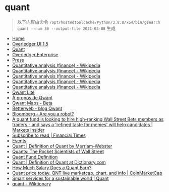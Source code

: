 
quant
=====


> 以下内容由命令 `/opt/hostedtoolcache/Python/3.8.8/x64/bin/gsearch quant --num 30 --output-file 2021-03-08` 生成

- [Home](https://www.quant.network/)
- [Overledger UI 1.5](https://developer.quant.network/)
- [Quant](https://www.quant.network/pr-announcements/quant-named-a-supplier-on-uk-governmentscrown-commercial-services)
- [Overledger Enterprise](https://www.quant.network/overledger-enterprise)
- [Press](https://www.quant.network/press)
- [Quantitative analysis (finance) - Wikipedia](https://en.wikipedia.org/wiki/Quantitative_analysis_(finance))
- [Quantitative analysis (finance) - Wikipedia](https://en.wikipedia.org/wiki/Quantitative_analysis_(finance)#History)
- [Quantitative analysis (finance) - Wikipedia](https://en.wikipedia.org/wiki/Quantitative_analysis_(finance)#Education)
- [Quantitative analysis (finance) - Wikipedia](https://en.wikipedia.org/wiki/Quantitative_analysis_(finance)#Types)
- [Quantitative analysis (finance) - Wikipedia](https://en.wikipedia.org/wiki/Quantitative_analysis_(finance)#Mathematical_and_statistical_approaches)
- [Qwant Lite](https://www.qwant.com/?l=en)
- [À propos de Qwant](https://about.qwant.com/fr/)
- [Qwant Maps - Beta](https://www.qwant.com/maps)
- [Betterweb - blog Qwant](https://betterweb.qwant.com/)
- [Bloomberg - Are you a robot?](https://www.bloomberg.com/news/articles/2021-03-05/momentum-quants-will-unleash-the-most-turbulent-rebalance-ever)
- [A quant fund is looking to hire high-ranking Wall Street Bets members as traders - and says a 'refined taste for memes' will help candidates | Markets Insider](https://markets.businessinsider.com/news/stocks/cindicator-capital-quant-hiring-wallstreetbets-reddit-high-karma-sentiment-trader-2021-2-1030062320)
- [Subscribe to read | Financial Times](https://www.ft.com/content/1ed2b0de-ea10-4a50-8f33-9f0a1cd38be9)
- [Events](https://buff.ly/37ZC4qc)
- [Quant | Definition of Quant by Merriam-Webster](https://www.merriam-webster.com/dictionary/quant)
- [Quants: The Rocket Scientists of Wall Street](https://www.investopedia.com/articles/financialcareers/08/quants-quantitative-analyst.asp)
- [Quant Fund Definition](https://www.investopedia.com/terms/q/quantfund.asp)
- [Quant | Definition of Quant at Dictionary.com](https://www.dictionary.com/browse/quant)
- [How Much Salary Does a Quant Earn?](https://blog.quantinsti.com/salary-quants-really-earn/)
- [Quant price today, QNT live marketcap, chart, and info | CoinMarketCap](https://coinmarketcap.com/currencies/quant/)
- [Smart services for a sustainable world | Quant](https://www.quantservice.com/)
- [quant - Wiktionary](https://en.wiktionary.org/wiki/quant)
